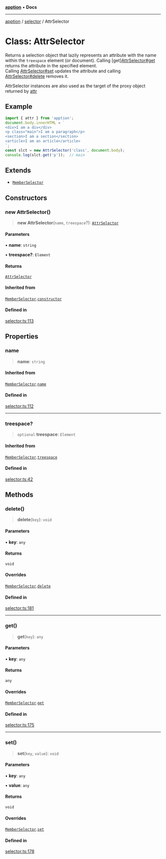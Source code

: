 [**apption**](../../README.md) • **Docs**

***

[apption](../../modules.md) / [selector](../README.md) / AttrSelector

# Class: AttrSelector

Returns a selection object that lazily represents an attribute with the name within the `treespace` element (or document).
Calling [get][AttrSelector#get](AttrSelector.md#get) returns the attribute in the specified element.  
Calling [AttrSelector#set](AttrSelector.md#set) updates the attribute and calling [AttrSelector#delete](AttrSelector.md#delete)
removes it. 

AttrSelector instances are also used as the target of the proxy object returned by [attr](../functions/attr.md)

## Example

```ts
import { attr } from 'apption';
document.body.innerHTML = `
<div>I am a div</div>
<p class="main">I am a paragraph</p>
<section>I am a section</section>
<article>I am an article</article>
`;
const slct = new AttrSelector('class', document.body);
console.log(slct.get('p'));  // main
```

## Extends

- [`MemberSelector`](MemberSelector.md)

## Constructors

### new AttrSelector()

> **new AttrSelector**(`name`, `treespace`?): [`AttrSelector`](AttrSelector.md)

#### Parameters

• **name**: `string`

• **treespace?**: `Element`

#### Returns

[`AttrSelector`](AttrSelector.md)

#### Inherited from

[`MemberSelector`](MemberSelector.md).[`constructor`](MemberSelector.md#constructors)

#### Defined in

[selector.ts:113](https://github.com/mksunny1/apption/blob/3f2288c24fed7fc1effebf2fdac51656d2dda91c/src/selector.ts#L113)

## Properties

### name

> **name**: `string`

#### Inherited from

[`MemberSelector`](MemberSelector.md).[`name`](MemberSelector.md#name)

#### Defined in

[selector.ts:112](https://github.com/mksunny1/apption/blob/3f2288c24fed7fc1effebf2fdac51656d2dda91c/src/selector.ts#L112)

***

### treespace?

> `optional` **treespace**: `Element`

#### Inherited from

[`MemberSelector`](MemberSelector.md).[`treespace`](MemberSelector.md#treespace)

#### Defined in

[selector.ts:42](https://github.com/mksunny1/apption/blob/3f2288c24fed7fc1effebf2fdac51656d2dda91c/src/selector.ts#L42)

## Methods

### delete()

> **delete**(`key`): `void`

#### Parameters

• **key**: `any`

#### Returns

`void`

#### Overrides

[`MemberSelector`](MemberSelector.md).[`delete`](MemberSelector.md#delete)

#### Defined in

[selector.ts:181](https://github.com/mksunny1/apption/blob/3f2288c24fed7fc1effebf2fdac51656d2dda91c/src/selector.ts#L181)

***

### get()

> **get**(`key`): `any`

#### Parameters

• **key**: `any`

#### Returns

`any`

#### Overrides

[`MemberSelector`](MemberSelector.md).[`get`](MemberSelector.md#get)

#### Defined in

[selector.ts:175](https://github.com/mksunny1/apption/blob/3f2288c24fed7fc1effebf2fdac51656d2dda91c/src/selector.ts#L175)

***

### set()

> **set**(`key`, `value`): `void`

#### Parameters

• **key**: `any`

• **value**: `any`

#### Returns

`void`

#### Overrides

[`MemberSelector`](MemberSelector.md).[`set`](MemberSelector.md#set)

#### Defined in

[selector.ts:178](https://github.com/mksunny1/apption/blob/3f2288c24fed7fc1effebf2fdac51656d2dda91c/src/selector.ts#L178)
